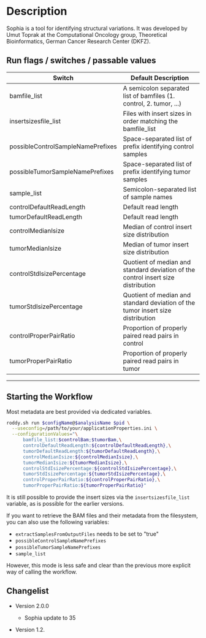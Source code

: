 # Description

Sophia is a tool for identifying structural variations. It was developed by Umut Toprak at the Computational Oncology group, Theoretical Bioinformatics, German Cancer Research Center (DKFZ).

## Run flags / switches / passable values

| Switch                     | Default Description |
|----------------------------|---------------------|
| bamfile_list               | A semicolon separated list of bamfiles (1. control, 2. tumor, ...) |
| insertsizesfile_list  | Files with insert sizes in order matching the bamfile_list |
| possibleControlSampleNamePrefixes | Space-separated list of prefix identifying control samples |
| possibleTumorSampleNamePrefixes | Space-separated list of prefix identifying tumor samples |
| sample_list | Semicolon-separated list of sample names |
| controlDefaultReadLength   | Default read length |
| tumorDefaultReadLength     | Default read length |
| controlMedianIsize         | Median of control insert size distribution |
| tumorMedianIsize           | Median of tumor insert size distribution |
| controlStdIsizePercentage  | Quotient of median and standard deviation of the control insert size distribution |   
| tumorStdIsizePercentage    | Quotient of median and standard deviation of the tumor insert size distribution |
| controlProperPairRatio     | Proportion of properly paired read pairs in control |
| tumorProperPairRatio       | Proportion of properly paired read pairs in tumor |
--------------------------------

## Starting the Workflow

Most metadata are best provided via dedicated variables. 

```bash
roddy.sh run $configName@$analysisName $pid \
  --useconfig=/path/to/your/applicationProperties.ini \
  --configurationValues="\
      bamfile_list:$controlBam;$tumorBam,\
      controlDefaultReadLength:${controlDefaultReadLength},\
      tumorDefaultReadLength:${tumorDefaultReadLength},\
      controlMedianIsize:${controlMedianIsize},\
      tumorMedianIsize:${tumorMedianIsize},\
      controlStdIsizePercentage:${controlStdIsizePercentage},\
      tumorStdIsizePercentage:${tumorStdIsizePercentage},\
      controlProperPairRatio:${controlProperPairRatio},\
      tumorProperPairRatio:${tumorProperPairRatio}"

```

It is still possible to provide the insert sizes via the `insertsizesfile_list` variable, as is possible for the earlier versions.

If you want to retrieve the BAM files and their metadata from the filesystem, you can also use the following variables:

  * `extractSamplesFromOutputFiles` needs to be set to "true"
  * `possibleControlSampleNamePrefixes`
  * `possibleTumorSampleNamePrefixes`
  * `sample_list`

However, this mode is less safe and clear than the previous more explicit way of calling the workflow.

## Changelist

* Version 2.0.0

  * Sophia update to 35
  
* Version 1.2.